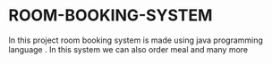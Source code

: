 # ROOM-BOOKING-SYSTEM
In this project room booking system is made using java programming language . In this system we can also order meal and many more
